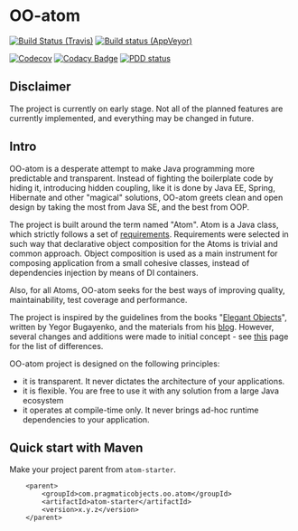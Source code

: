 # OO-atom

[![Build Status (Travis)](https://img.shields.io/travis/pragmatic-objects/oo-atom/master.svg)](https://travis-ci.org/pragmatic-objects/oo-atom)
[![Build status (AppVeyor)](https://ci.appveyor.com/api/projects/status/sumvi0c7teo9oq94?svg=true)](https://ci.appveyor.com/project/skapral/oo-atom)

[![Codecov](https://codecov.io/gh/pragmatic-objects/oo-atom/branch/master/graph/badge.svg)](https://codecov.io/gh/pragmatic-objects/oo-atom)
[![Codacy Badge](https://api.codacy.com/project/badge/Grade/b91e6bf2e7744333b93d2b8785fe056b)](https://www.codacy.com/app/pragmatic-objects/oo-atom?utm_source=github.com&amp;utm_medium=referral&amp;utm_content=pragmatic-objects/oo-atom&amp;utm_campaign=Badge_Grade)
[![PDD status](http://www.0pdd.com/svg?name=pragmatic-objects/oo-atom)](http://www.0pdd.com/p?name=pragmatic-objects/oo-atom)

## Disclaimer

The project is currently on early stage. Not all of the planned features are currently implemented, and everything
may be changed in future.

## Intro

OO-atom is a desperate attempt to make Java programming more predictable and transparent.
Instead of fighting the boilerplate code by hiding it, introducing hidden coupling, like it is done by Java EE, Spring, 
Hibernate and other "magical" solutions, OO-atom greets clean and open design by taking the most from Java SE, and the
best from OOP.

The project is built around the term named "Atom". Atom is a Java class, which strictly follows a set 
of [requirements](docs/ATOM_SPECIFICATION.md). Requirements were selected in such way that declarative object composition 
for the Atoms is trivial and common approach. Object composition is used as a main instrument for composing application
from a small cohesive classes, instead of dependencies injection by means of DI containers.

Also, for all Atoms, OO-atom seeks for the best ways of improving quality, maintainability, test coverage 
and performance.

The project is inspired by the guidelines from the books "[Elegant Objects](http://www.yegor256.com/elegant-objects.html)",
written by Yegor Bugayenko, and the materials from his [blog](http://www.yegor256.com/tag/oop.html).
However, several changes and additions were made to initial concept - see [this](docs/ATOMS_VS_EO.md) page for the 
list of differences.

OO-atom project is designed on the following principles:
- it is transparent. It never dictates the architecture of your applications.
- it is flexible. You are free to use it with any solution from a large Java ecosystem
- it operates at compile-time only. It never brings ad-hoc runtime dependencies to your application.

## Quick start with Maven

Make your project parent from `atom-starter`.

```
    <parent>
        <groupId>com.pragmaticobjects.oo.atom</groupId>
        <artifactId>atom-starter</artifactId>
        <version>x.y.z</version>
    </parent>
```
